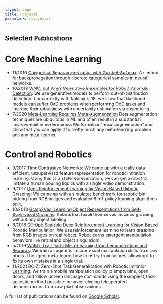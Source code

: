 ```yaml
---
layout: page
title: Projects
permalink: /projects/
---
```


## Selected Publications

# Core Machine Learning
- 11/2016 [Categorical Reparameterization with Gumbel-Softmax](https://arxiv.org/abs/1611.01144): A method for backpropagation through discrete categorical samples in neural networks.
- 10/2018 [WAIC, but Why? Generative Ensembles for Robust Anomaly Detection](https://arxiv.org/abs/1810.01392): We use generative models to perform out-of-distribution detection. Concurrently with Nalisnick '18, we show that likelihood models can suffer OoD problems when performing OoD tasks and improve their robustness with uncertainty estimation via ensembling.
- 7/2020 [Meta-Learning Requires Meta-Augmentation](https://arxiv.org/abs/2007.05549/)
Data augmentation techniques are ubiquitous in ML and often result in a substantial improvement in performance. We formalize "meta-augmentation" and show that you can apply it to pretty much any meta-learning problem and any meta-learner.

# Control and Robotics

- 9/2017 [Time Contrastive Networks](https://sermanet.github.io/tcn/): We came up with a really data-efficient, unsupervised feature representation for robotic imitation learning. Using this as a state representation, we can get a robot to imitate a human pouring liquids with a single video demonstration.
- 9/2017 [Deep Reinforcement Learning for Vision-Based Robotic Grasping](https://goo.gl/pyMd6p): We came up with a simulated benchmark for robotic bin picking from RGB images and evaluated 6 off-policy learning algorithms on it.
- 10/2018 [Grasp2Vec: Learning Object Representations from Self-Supervised Grasping](https://sites.google.com/site/grasp2vec/): Robots that teach themselves instance grasping without any object labeling.
- 6/2018 [QT-Opt: Scalable Deep Reinforcement Learning for Vision-Based Robotic Manipulation](https://sites.google.com/corp/view/qtopt): We use reinforcement learning to learn grasping from RGB images on real robots. Robot learns emergent manipulation behaviors like retrial and object singulation!.
- 5/2019 [Watch, Try, Learn: Meta-Learning from Demonstrations and Rewards](https://sites.google.com/corp/view/watch-try-learn-project/): We train an agent to imitate visual manipulation skills from raw pixels. The agent meta-learns how to re-try from failures, allowing it to fix its own mistakes in a single trial.
- 11/2021 [BC-Z: Zero-Shot Task Generalization with Robotic Imitation Learning](https://sites.google.com/view/bc-z/home): We train a mobile manipulation policy to empty bins, open doors, and follow unseen language commands using the simplest, task-agnostic method possible: behavior cloning teleoperated demonstrations from raw pixel observations.

A full list of publications can be found on [Google Scholar](https://scholar.google.com/citations?user=JOYf6ygAAAAJ&hl=en&oi=ao).
